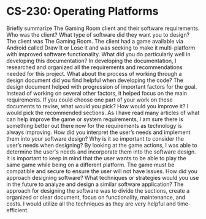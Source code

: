 # CS-230: Operating Platforms
Briefly summarize The Gaming Room client and their software requirements. Who was the client? What type of software did they want you to design? 
The client was The Gaming Room. The client had a game available via Android called Draw It or Lose it and was seeking to make it multi-platform with improved software functionality. 
What did you do particularly well in developing this documentation?
In developing the documentation, I researched and organized all the requirements and recommendations needed for this project.
What about the process of working through a design document did you find helpful when developing the code?
The design document helped with progression of important factors for the goal. Instead of working on several other factors, it helped focus on the main requirements. 
If you could choose one part of your work on these documents to revise, what would you pick? How would you improve it?
I would pick the recommended sections. As I have read many articles of what can help improve the game or system requirements, I am sure there is something better out there now for the requirements as technology is always improving.
How did you interpret the user’s needs and implement them into your software design? Why is it so important to consider the user’s needs when designing?
By looking at the game actions, I was able to determine the user's needs and incorporate them into the software design. It is important to keep in mind that the user wants to be able to play the same game while being on a different platform. The game must be compatible and secure to ensure the user will not have issues.
How did you approach designing software? What techniques or strategies would you use in the future to analyze and design a similar software application?
The approach for designing the software was to divide the sections, create a organized or clear document, focus on functionality, maintenance, and costs. I would utilize all the techniques as they are very helpful and time-efficient. 

